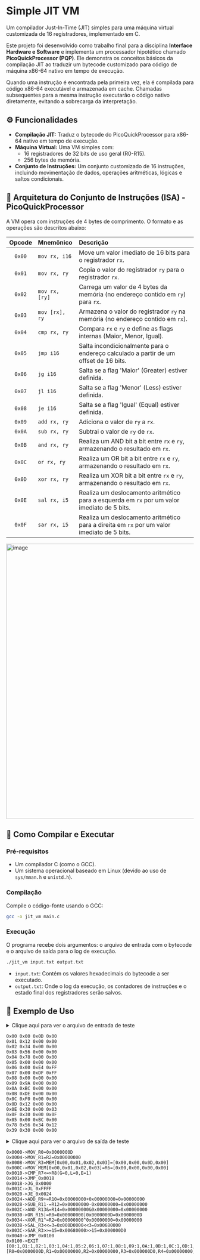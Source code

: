# Simple JIT VM

Um compilador Just-In-Time (JIT) simples para uma máquina virtual customizada de 16 registradores, implementado em C.

Este projeto foi desenvolvido como trabalho final para a disciplina **Interface Hardware e Software** e implementa um processador hipotético chamado **PicoQuickProcessor (PQP)**. Ele demonstra os conceitos básicos da compilação JIT ao traduzir um bytecode customizado para código de máquina x86-64 nativo em tempo de execução.

Quando uma instrução é encontrada pela primeira vez, ela é compilada para código x86-64 executável e armazenada em cache. Chamadas subsequentes para a mesma instrução executarão o código nativo diretamente, evitando a sobrecarga da interpretação.

## ⚙️ Funcionalidades

* **Compilação JIT:** Traduz o bytecode do PicoQuickProcessor para x86-64 nativo em tempo de execução.
* **Máquina Virtual:** Uma VM simples com:
    * 16 registradores de 32 bits de uso geral (R0-R15).
    * 256 bytes de memória.
* **Conjunto de Instruções:** Um conjunto customizado de 16 instruções, incluindo movimentação de dados, operações aritméticas, lógicas e saltos condicionais.

## 📜 Arquitetura do Conjunto de Instruções (ISA) - PicoQuickProcessor

A VM opera com instruções de 4 bytes de comprimento. O formato e as operações são descritos abaixo:

| Opcode | Mnemônico | Descrição |
| :----: | :------------ | :---------------------------------------------------------- |
| `0x00` | `mov rx, i16` | Move um valor imediato de 16 bits para o registrador `rx`. |
| `0x01` | `mov rx, ry` | Copia o valor do registrador `ry` para o registrador `rx`. |
| `0x02` | `mov rx, [ry]`| Carrega um valor de 4 bytes da memória (no endereço contido em `ry`) para `rx`. |
| `0x03` | `mov [rx], ry`| Armazena o valor do registrador `ry` na memória (no endereço contido em `rx`). |
| `0x04` | `cmp rx, ry` | Compara `rx` e `ry` e define as flags internas (Maior, Menor, Igual). |
| `0x05` | `jmp i16` | Salta incondicionalmente para o endereço calculado a partir de um offset de 16 bits. |
| `0x06` | `jg i16` | Salta se a flag 'Maior' (Greater) estiver definida. |
| `0x07` | `jl i16` | Salta se a flag 'Menor' (Less) estiver definida. |
| `0x08` | `je i16` | Salta se a flag 'Igual' (Equal) estiver definida. |
| `0x09` | `add rx, ry` | Adiciona o valor de `ry` a `rx`. |
| `0x0A` | `sub rx, ry` | Subtrai o valor de `ry` de `rx`. |
| `0x0B` | `and rx, ry` | Realiza um AND bit a bit entre `rx` e `ry`, armazenando o resultado em `rx`. |
| `0x0C` | `or rx, ry` | Realiza um OR bit a bit entre `rx` e `ry`, armazenando o resultado em `rx`. |
| `0x0D` | `xor rx, ry` | Realiza um XOR bit a bit entre `rx` e `ry`, armazenando o resultado em `rx`. |
| `0x0E` | `sal rx, i5` | Realiza um deslocamento aritmético para a esquerda em `rx` por um valor imediato de 5 bits. |
| `0x0F` | `sar rx, i5` | Realiza um deslocamento aritmético para a direita em `rx` por um valor imediato de 5 bits. |

<img width="880" height="738" alt="image" src="https://github.com/user-attachments/assets/39119451-e5bc-4ec6-9c37-4de6ede3ab80" />


## 🚀 Como Compilar e Executar

### Pré-requisitos
* Um compilador C (como o GCC).
* Um sistema operacional baseado em Linux (devido ao uso de `sys/mman.h` e `unistd.h`).

### Compilação
Compile o código-fonte usando o GCC:
```bash
gcc -o jit_vm main.c
```

### Execução
O programa recebe dois argumentos: o arquivo de entrada com o bytecode e o arquivo de saída para o log de execução.

```bash
./jit_vm input.txt output.txt
```

* `input.txt`: Contém os valores hexadecimais do bytecode a ser executado.
* `output.txt`: Onde o log da execução, os contadores de instruções e o estado final dos registradores serão salvos.

## 📝 Exemplo de Uso

<details>
<summary>Clique aqui para ver o arquivo de entrada de teste<sumary>

```
0x00 0x00 0x0D 0x00
0x01 0x12 0x00 0x00
0x02 0x34 0x00 0x00
0x03 0x56 0x00 0x00
0x04 0x78 0x00 0x00
0x05 0x00 0x00 0x00
0x06 0x00 0xE4 0xFF
0x07 0x00 0xDF 0xFF
0x08 0x00 0x00 0x00
0x09 0x9A 0x00 0x00
0x0A 0xBC 0x00 0x00
0x0B 0xDE 0x00 0x00
0x0C 0xF0 0x00 0x00
0x0D 0x12 0x00 0x00
0x0E 0x30 0x00 0x03
0x0F 0x30 0x00 0x0F
0x05 0x00 0xBC 0x00
0x78 0x56 0x34 0x12
0x39 0x30 0x00 0x00
```
</details>

<details>
<summary>Clique aqui para ver o arquivo de saída de teste<sumary>

```
0x0000->MOV_R0=0x0000000D
0x0004->MOV_R1=R2=0x00000000
0x0008->MOV_R3=MEM[0x00,0x01,0x02,0x03]=[0x00,0x00,0x0D,0x00]
0x000C->MOV_MEM[0x00,0x01,0x02,0x03]=R6=[0x00,0x00,0x00,0x00]
0x0010->CMP_R7<=>R8(G=0,L=0,E=1)
0x0014->JMP_0x0018
0x0018->JG_0x0000
0x001C->JL_0xFFFF
0x0020->JE_0x0024
0x0024->ADD_R9+=R10=0x00000000+0x00000000=0x00000000
0x0028->SUB_R11-=R12=0x00000000-0x00000000=0x00000000
0x002C->AND_R13&=R14=0x00000000&0x00000000=0x00000000
0x0030->OR_R15|=R0=0x00000000|0x0000000D=0x0000000D
0x0034->XOR_R1^=R2=0x00000000^0x00000000=0x00000000
0x0038->SAL_R3<<=3=0x000D0000<<3=0x00680000
0x003C->SAR_R3>>=15=0x00680000>>15=0x000000D0
0x0040->JMP_0x0100
0x0100->EXIT
[00:1,01:1,02:1,03:1,04:1,05:2,06:1,07:1,08:1,09:1,0A:1,0B:1,0C:1,0D:1,0E:1,0F:1]
[R0=0x0000000D,R1=0x00000000,R2=0x00000000,R3=0x000000D0,R4=0x00000000,R5=0x00000000,R6=0x00000000,R7=0x00000000,R8=0x00000000,R9=0x00000000,R10=0x00000000,R11=0x00000000,R12=0x00000000,R13=0x00000000,R14=0x00000000,R15=0x0000000D]
```
</details>

